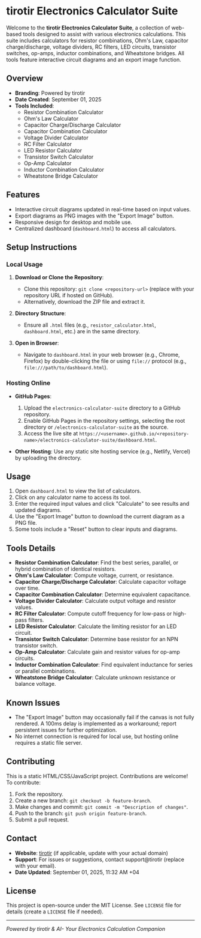 # tirotir Electronics Calculator Suite

Welcome to the **tirotir Electronics Calculator Suite**, a collection of web-based tools designed to assist with various electronics calculations. This suite includes calculators for resistor combinations, Ohm's Law, capacitor charge/discharge, voltage dividers, RC filters, LED circuits, transistor switches, op-amps, inductor combinations, and Wheatstone bridges. All tools feature interactive circuit diagrams and an export image function.

## Overview

- **Branding**: Powered by tirotir
- **Date Created**: September 01, 2025
- **Tools Included**:
  - Resistor Combination Calculator
  - Ohm's Law Calculator
  - Capacitor Charge/Discharge Calculator
  - Capacitor Combination Calculator
  - Voltage Divider Calculator
  - RC Filter Calculator
  - LED Resistor Calculator
  - Transistor Switch Calculator
  - Op-Amp Calculator
  - Inductor Combination Calculator
  - Wheatstone Bridge Calculator

## Features
- Interactive circuit diagrams updated in real-time based on input values.
- Export diagrams as PNG images with the "Export Image" button.
- Responsive design for desktop and mobile use.
- Centralized dashboard (`dashboard.html`) to access all calculators.

## Setup Instructions

### Local Usage
1. **Download or Clone the Repository**:
   - Clone this repository: `git clone <repository-url>` (replace with your repository URL if hosted on GitHub).
   - Alternatively, download the ZIP file and extract it.

2. **Directory Structure**:
   - Ensure all `.html` files (e.g., `resistor_calculator.html`, `dashboard.html`, etc.) are in the same directory.

3. **Open in Browser**:
   - Navigate to `dashboard.html` in your web browser (e.g., Chrome, Firefox) by double-clicking the file or using `file://` protocol (e.g., `file:///path/to/dashboard.html`).

### Hosting Online
- **GitHub Pages**:
  1. Upload the `electronics-calculator-suite` directory to a GitHub repository.
  2. Enable GitHub Pages in the repository settings, selecting the root directory or `/electronics-calculator-suite` as the source.
  3. Access the live site at `https://<username>.github.io/<repository-name>/electronics-calculator-suite/dashboard.html`.

- **Other Hosting**: Use any static site hosting service (e.g., Netlify, Vercel) by uploading the directory.

## Usage
1. Open `dashboard.html` to view the list of calculators.
2. Click on any calculator name to access its tool.
3. Enter the required input values and click "Calculate" to see results and updated diagrams.
4. Use the "Export Image" button to download the current diagram as a PNG file.
5. Some tools include a "Reset" button to clear inputs and diagrams.

## Tools Details
- **Resistor Combination Calculator**: Find the best series, parallel, or hybrid combination of identical resistors.
- **Ohm's Law Calculator**: Compute voltage, current, or resistance.
- **Capacitor Charge/Discharge Calculator**: Calculate capacitor voltage over time.
- **Capacitor Combination Calculator**: Determine equivalent capacitance.
- **Voltage Divider Calculator**: Calculate output voltage and resistor values.
- **RC Filter Calculator**: Compute cutoff frequency for low-pass or high-pass filters.
- **LED Resistor Calculator**: Calculate the limiting resistor for an LED circuit.
- **Transistor Switch Calculator**: Determine base resistor for an NPN transistor switch.
- **Op-Amp Calculator**: Calculate gain and resistor values for op-amp circuits.
- **Inductor Combination Calculator**: Find equivalent inductance for series or parallel combinations.
- **Wheatstone Bridge Calculator**: Calculate unknown resistance or balance voltage.

## Known Issues
- The "Export Image" button may occasionally fail if the canvas is not fully rendered. A 100ms delay is implemented as a workaround; report persistent issues for further optimization.
- No internet connection is required for local use, but hosting online requires a static file server.

## Contributing
This is a static HTML/CSS/JavaScript project. Contributions are welcome! To contribute:
1. Fork the repository.
2. Create a new branch: `git checkout -b feature-branch`.
3. Make changes and commit: `git commit -m "Description of changes"`.
4. Push to the branch: `git push origin feature-branch`.
5. Submit a pull request.

## Contact
- **Website**: [tirotir](https://tirotir) (if applicable, update with your actual domain)
- **Support**: For issues or suggestions, contact support@tirotir (replace with your email).
- **Date Updated**: September 01, 2025, 11:32 AM +04

## License
This project is open-source under the MIT License. See `LICENSE` file for details (create a `LICENSE` file if needed).

---

*Powered by tirotir & AI- Your Electronics Calculation Companion*